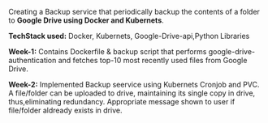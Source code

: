 Creating a Backup service that periodically backup the contents of a folder to **Google Drive using Docker and Kubernets**.

**TechStack used:** Docker, Kubernets, Google-Drive-api,Python Libraries

**Week-1:**
Contains Dockerfile & backup script that performs google-drive-authentication and fetches top-10 most recently used files from Google Drive.

**Week-2:**
Implemented Backup seervice using Kubernets Cronjob and PVC. A file/folder can be uploaded to drive, maintaining its single copy in drive, thus,eliminating redundancy.
Appropriate message shown to user if file/folder aldready exists in drive.
